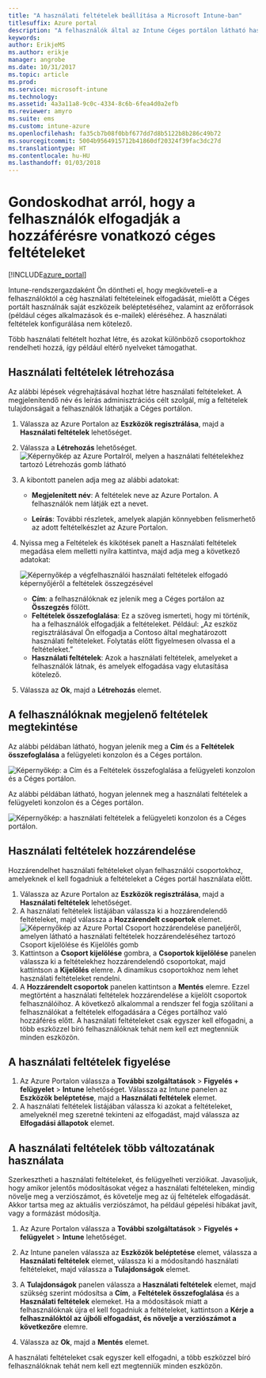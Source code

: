 ```yaml
---
title: "A használati feltételek beállítása a Microsoft Intune-ban"
titlesuffix: Azure portal
description: "A felhasználók által az Intune Céges portálon látható használati feltételek beállítása. "
keywords: 
author: ErikjeMS
ms.author: erikje
manager: angrobe
ms.date: 10/31/2017
ms.topic: article
ms.prod: 
ms.service: microsoft-intune
ms.technology: 
ms.assetid: 4a3a11a8-9c0c-4334-8c6b-6fea4d0a2efb
ms.reviewer: amyro
ms.suite: ems
ms.custom: intune-azure
ms.openlocfilehash: fa35cb7b08f0bbf677dd7d8b5122b8b286c49b72
ms.sourcegitcommit: 5004b9564915712b41860df20324f39fac3dc27d
ms.translationtype: HT
ms.contentlocale: hu-HU
ms.lasthandoff: 01/03/2018
---
```

# <a name="ensure-users-accept-company-terms-for-access"></a>Gondoskodhat arról, hogy a felhasználók elfogadják a hozzáférésre vonatkozó céges feltételeket

[!INCLUDE[azure_portal](./includes/azure_portal.md)]

Intune-rendszergazdaként Ön döntheti el, hogy megköveteli-e a felhasználóktól a cég használati feltételeinek elfogadását, mielőtt a Céges portált használnák saját eszközeik beléptetéséhez, valamint az erőforrások (például céges alkalmazások és e-mailek) eléréséhez. A használati feltételek konfigurálása nem kötelező.

Több használati feltételt hozhat létre, és azokat különböző csoportokhoz rendelheti hozzá, így például eltérő nyelveket támogathat.

## <a name="create-terms-and-conditions"></a>Használati feltételek létrehozása
Az alábbi lépések végrehajtásával hozhat létre használati feltételeket. A megjelenítendő név és leírás adminisztrációs célt szolgál, míg a feltételek tulajdonságait a felhasználók láthatják a Céges portálon.

1. Válassza az Azure Portalon az **Eszközök regisztrálása**, majd a **Használati feltételek** lehetőséget.
2. Válassza a **Létrehozás** lehetőséget.
![Képernyőkép az Azure Portalról, melyen a használati feltételekhez tartozó Létrehozás gomb látható](media/terms-create-terms.png)
3. A kibontott panelen adja meg az alábbi adatokat:

   - **Megjelenített név**: A feltételek neve az Azure Portalon. A felhasználók nem látják ezt a nevet.

   - **Leírás**: További részletek, amelyek alapján könnyebben felismerhető az adott feltételkészlet az Azure Portalon.

4. Nyissa meg a Feltételek és kikötések panelt a Használati feltételek megadása elem melletti nyílra kattintva, majd adja meg a következő adatokat:

   ![Képernyőkép a végfelhasználói használati feltételek elfogadó képernyőjéről a feltételek összegzésével](./media/terms-summary-create.png)

   - **Cím**: a felhasználóknak ez jelenik meg a Céges portálon az **Összegzés** fölött.
   - **Feltételek összefoglalása**: Ez a szöveg ismerteti, hogy mi történik, ha a felhasználók elfogadják a feltételeket. Például: „Az eszköz regisztrálásával Ön elfogadja a Contoso által meghatározott használati feltételeket. Folytatás előtt figyelmesen olvassa el a feltételeket.”
   - **Használati feltételek**: Azok a használati feltételek, amelyeket a felhasználók látnak, és amelyek elfogadása vagy elutasítása kötelező.

5. Válassza az **Ok**, majd a **Létrehozás** elemet.

## <a name="see-how-terms-are-displayed-to-your-users"></a>A felhasználóknak megjelenő feltételek megtekintése
Az alábbi példában látható, hogyan jelenik meg a **Cím** és a **Feltételek összefoglalása** a felügyeleti konzolon és a Céges portálon.

![Képernyőkép: a Cím és a Feltételek összefoglalása a felügyeleti konzolon és a Céges portálon.](./media/terms-summary-terms.png)

Az alábbi példában látható, hogyan jelennek meg a használati feltételek a felügyeleti konzolon és a Céges portálon.

![Képernyőkép: a használati feltételek a felügyeleti konzolon és a Céges portálon.](./media/terms-properties-terms.png)

## <a name="assign-terms-and-conditions"></a>Használati feltételek hozzárendelése

Hozzárendelhet használati feltételeket olyan felhasználói csoportokhoz, amelyeknek el kell fogadniuk a feltételeket a Céges portál használata előtt.

1. Válassza az Azure Portalon az **Eszközök regisztrálása**, majd a **Használati feltételek** lehetőséget.
2. A használati feltételek listájában válassza ki a hozzárendelendő feltételeket, majd válassza a **Hozzárendelt csoportok** elemet.
![Képernyőkép az Azure Portal Csoport hozzárendelése paneljéről, amelyen látható a használati feltételek hozzárendeléséhez tartozó Csoport kijelölése és Kijelölés gomb](media/terms-assign-groups.png)
3. Kattintson a **Csoport kijelölése** gombra, a **Csoportok kijelölése** panelen válassza ki a feltételekhez hozzárendelendő csoportokat, majd kattintson a **Kijelölés** elemre. A dinamikus csoportokhoz nem lehet használati feltételeket rendelni.
4. A **Hozzárendelt csoportok** panelen kattintson a **Mentés** elemre.  Ezzel megtörtént a használati feltételek hozzárendelése a kijelölt csoportok felhasználóihoz. A következő alkalommal a rendszer fel fogja szólítani a felhasználókat a feltételek elfogadására a Céges portálhoz való hozzáférés előtt. A használati feltételeket csak egyszer kell elfogadni, a több eszközzel bíró felhasználóknak tehát nem kell ezt megtenniük minden eszközön.


## <a name="monitor-terms-and-conditions"></a>A használati feltételek figyelése

1. Az Azure Portalon válassza a **További szolgáltatások** > **Figyelés + felügyelet** > **Intune** lehetőséget. Válassza az Intune panelen az **Eszközök beléptetése**, majd a **Használati feltételek** elemet.
2. A használati feltételek listájában válassza ki azokat a feltételeket, amelyeknél meg szeretné tekinteni az elfogadást, majd válassza az **Elfogadási állapotok** elemet.

## <a name="work-with-multiple-versions-of-terms-and-conditions"></a>A használati feltételek több változatának használata
Szerkesztheti a használati feltételeket, és felügyelheti verzióikat. Javasoljuk, hogy amikor jelentős módosításokat végez a használati feltételeken, mindig növelje meg a verziószámot, és követelje meg az új feltételek elfogadását. Akkor tartsa meg az aktuális verziószámot, ha például gépelési hibákat javít, vagy a formázást módosítja.

1. Az Azure Portalon válassza a **További szolgáltatások** > **Figyelés + felügyelet** > **Intune** lehetőséget.

2. Az Intune panelen válassza az **Eszközök beléptetése** elemet, válassza a **Használati feltételek** elemet, válassza ki a módosítandó használati feltételeket, majd válassza a **Tulajdonságok** elemet.

4. A **Tulajdonságok** panelen válassza a **Használati feltételek** elemet, majd szükség szerint módosítsa a **Cím**, a **Feltételek összefoglalása** és a **Használati feltételek** elemeket. Ha a módosítások miatt a felhasználóknak újra el kell fogadniuk a feltételeket, kattintson a **Kérje a felhasználóktól az újbóli elfogadást, és növelje a verziószámot a következőre** elemre.

4.  Válassza az **Ok**, majd a **Mentés** elemet.

A használati feltételeket csak egyszer kell elfogadni, a több eszközzel bíró felhasználóknak tehát nem kell ezt megtenniük minden eszközön.
